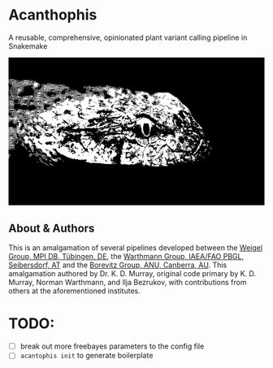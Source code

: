 # Acanthophis

A reusable, comprehensive, opinionated plant variant calling pipeline in Snakemake

![Acanthophis, the most beautiful and bad-ass of snakes](.github/logo.jpg)


## About & Authors

This is an amalgamation of several pipelines developed between the [Weigel Group, MPI DB, Tübingen, DE](https://weigelworld.org), the [Warthmann Group, IAEA/FAO PBGL, Seibersdorf, AT](http://warthmann.com) and the [Borevitz Group, ANU, Canberra, AU](https://borevitzlab.anu.edu.au). This amalgamation authored by Dr. K. D. Murray, original code primary by K. D. Murray, Norman Warthmann, and Ilja Bezrukov, with contributions from others at the aforementioned institutes.


# TODO:

- [ ] break out more freebayes parameters to the config file
- [ ] `acantophis init` to generate boilerplate
